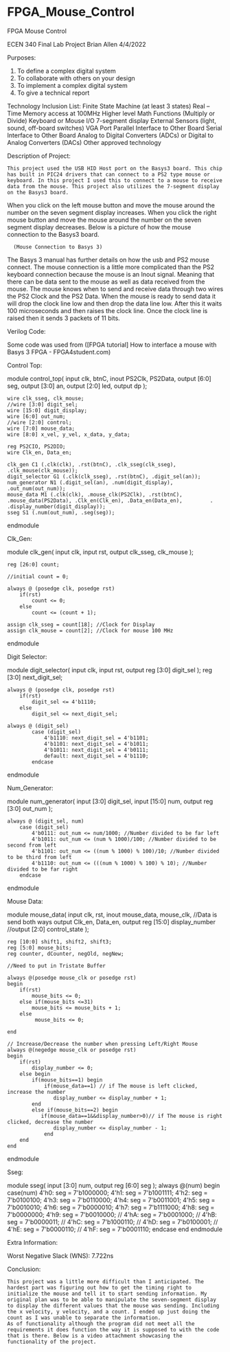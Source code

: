 # FPGA_Mouse_Control
FPGA Mouse Control

ECEN 340 
Final Lab Project
Brian Allen
4/4/2022

Purposes:
1. To define a complex digital system
2. To collaborate with others on your design
3. To implement a complex digital system
4. To give a technical report


Technology Inclusion List:
Finite State Machine (at least 3 states)
Real – Time Memory access at 100MHz
Higher level Math Functions (Multiply or Divide)
Keyboard or Mouse I/O
7-segment display
External Sensors (light, sound, off-board switches)
VGA Port
Parallel Interface to Other Board
Serial Interface to Other Board
Analog to Digital Converters (ADCs) or Digital to Analog Converters (DACs)
Other approved technology

Description of Project:
	
	This project used the USB HID Host port on the Basys3 board. This chip has built in PIC24 drivers that can connect to a PS2 type mouse or keyboard. In this project I used this to connect to a mouse to receive data from the mouse. This project also utilizes the 7-segment display on the Basys3 board. 
When you click on the left mouse button and move the mouse around the number on the seven segment display increases. When you click the right mouse button and move the mouse around the number on the seven segment display decreases. Below is a  picture of how the mouse connection to the Basys3 board.
 
      (Mouse Connection to Basys 3)

The Basys 3 manual has further details on how the usb and PS2 mouse connect. The mouse connection is a little more complicated than the PS2 keyboard connection because the mouse is an Inout signal. Meaning that there can be data sent to the mouse as well as data received from the mouse. 
The mouse knows when to send and receive data through two wires the PS2 Clock and the PS2 Data. When the mouse is ready to send data it will drop the clock line low and then drop the data line low. After this it waits 100 microseconds and then raises the clock line. Once the clock line is raised then it sends 3 packets of 11 bits. 


Verilog Code:

Some code was used from ([FPGA tutorial] How to interface a mouse with Basys 3 FPGA - FPGA4student.com)

Control Top:

module control_top(
    input clk, btnC, 
    inout PS2Clk, PS2Data,
    output [6:0] seg,
    output [3:0] an,
    output [2:0] led,
    output dp 
    );
    
    wire clk_sseg, clk_mouse;
    //wire [3:0] digit_sel;
    wire [15:0] digit_display;
    wire [6:0] out_num;
    //wire [2:0] control;
    wire [7:0] mouse_data;
    wire [8:0] x_vel, y_vel, x_data, y_data;
    
    reg PS2CIO, PS2DIO;
    wire Clk_en, Data_en;
    
    clk_gen C1 (.clk(clk), .rst(btnC), .clk_sseg(clk_sseg), .clk_mouse(clk_mouse));
    digit_selector G1 (.clk(clk_sseg), .rst(btnC), .digit_sel(an));
    num_generator N1 (.digit_sel(an), .num(digit_display), .out_num(out_num));
    mouse_data M1 (.clk(clk), .mouse_clk(PS2Clk), .rst(btnC), .mouse_data(PS2Data), .Clk_en(Clk_en), .Data_en(Data_en),         .                                   .display_number(digit_display));
    sseg S1 (.num(out_num), .seg(seg));
     
endmodule

Clk_Gen:

module clk_gen(
    input clk,
    input rst,
    output clk_sseg, clk_mouse
    );
    
    reg [26:0] count;
    
    //initial count = 0;
    
    always @ (posedge clk, posedge rst)
        if(rst)
            count <= 0;
        else
            count <= (count + 1);
            
    assign clk_sseg = count[18]; //Clock for Display
    assign clk_mouse = count[2]; //Clock for mouse 100 MHz
    
endmodule


Digit Selector:

module digit_selector(
    input clk,
    input rst,
    output reg [3:0] digit_sel
    );
    reg [3:0] next_digit_sel;
    
    always @ (posedge clk, posedge rst)
        if(rst)
            digit_sel <= 4'b1110;
        else
            digit_sel <= next_digit_sel;
            
    always @ (digit_sel)
            case (digit_sel)
                4'b1110: next_digit_sel = 4'b1101;
                4'b1101: next_digit_sel = 4'b1011;
                4'b1011: next_digit_sel = 4'b0111;
                default: next_digit_sel = 4'b1110; 
            endcase    
                     
endmodule

Num_Generator:

module num_generator(
    input [3:0] digit_sel,
    input [15:0] num,
    output reg [3:0] out_num
    );
    
    always @ (digit_sel, num)
        case (digit_sel)
            4'b0111: out_num <= num/1000; //Number divided to be far left
            4'b1011: out_num <= (num % 1000)/100; //Number divided to be second from left
            4'b1101: out_num <= ((num % 1000) % 100)/10; //Number divided to be third from left
            4'b1110: out_num <= (((num % 1000) % 100) % 10); //Number divided to be far right
        endcase    
endmodule

Mouse Data:

module mouse_data(
    input clk, rst,
    inout mouse_data, mouse_clk, //Data is send both ways
    output Clk_en, Data_en,
    output reg [15:0] display_number
    //output [2:0] control_state
    );
    
    reg [10:0] shift1, shift2, shift3;
    reg [5:0] mouse_bits;
    reg counter, dCounter, negOld, negNew;

    //Need to put in Tristate Buffer
    
    always @(posedge mouse_clk or posedge rst)
    begin
        if(rst)
            mouse_bits <= 0;
        else if(mouse_bits <=31) 
            mouse_bits <= mouse_bits + 1;
        else 
             mouse_bits <= 0;
    
    end
        
    // Increase/Decrease the number when pressing Left/Right Mouse 
    always @(negedge mouse_clk or posedge rst)
    begin
        if(rst)
            display_number <= 0;
        else begin
            if(mouse_bits==1) begin
                if(mouse_data==1) // if The mouse is left clicked, increase the number 
                   display_number <= display_number + 1;
            end
            else if(mouse_bits==2) begin
               if(mouse_data==1&&display_number>0)// if The mouse is right clicked, decrease the number 
                   display_number <= display_number - 1;
                end
        end 
    end 
endmodule

Sseg:

module sseg(
    input [3:0] num,
    output reg [6:0] seg
    );
    always @(num)
    begin
        case(num)
        4'h0: seg = 7'b1000000;
        4'h1: seg = 7'b1001111;
        4'h2: seg = 7'b0100100;
        4'h3: seg = 7'b0110000;
        4'h4: seg = 7'b0011001;
        4'h5: seg = 7'b0010010;
        4'h6: seg = 7'b0000010;
        4'h7: seg = 7'b1111000;
        4'h8: seg = 7'b0000000;
        4'h9: seg = 7'b0010000;
//        4'hA: seg = 7'b0001000;
//        4'hB: seg = 7'b0000011;
//        4'hC: seg = 7'b1000110;
//        4'hD: seg = 7'b0100001;
//        4'hE: seg = 7'b0000110;
//        4'hF: seg = 7'b0001110;
    endcase
   end 
endmodule


Extra Information:

Worst Negative Slack (WNS): 7.722ns


Conclusion:
	
	This project was a little more difficult than I anticipated. The hardest part was figuring out how to get the timing right to initialize the mouse and tell it to start sending information. My original plan was to be able to manipulate the seven-segment display to display the different values that the mouse was sending. Including the x velocity, y velocity, and a count. I ended up just doing the count as I was unable to separate the information. 
	As of functionality although the program did not meet all the requirements it does function the way it is supposed to with the code that is there. Below is a video attachment showcasing the functionality of the project.

